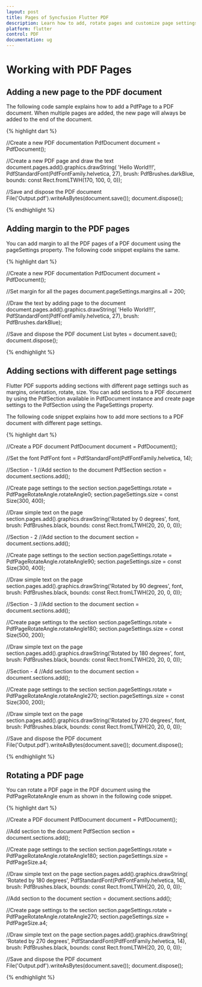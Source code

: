 ```yaml
---
layout: post
title: Pages of Syncfusion Flutter PDF
description: Learn how to add, rotate pages and customize page settings based on PDF sections in the Flutter PDF.
platform: flutter
control: PDF
documentation: ug
---
```


# Working with PDF Pages

## Adding a new page to the PDF document

The following code sample explains how to add a PdfPage to a PDF document. When multiple pages are added, the new page will always be added to the end of the document.

{% highlight dart %}

//Create a new PDF documentation
PdfDocument document = PdfDocument();

//Create a new PDF page and draw the text
document.pages.add().graphics.drawString(
    'Hello World!!!', PdfStandardFont(PdfFontFamily.helvetica, 27),
    brush: PdfBrushes.darkBlue, bounds: const Rect.fromLTWH(170, 100, 0, 0));

//Save and dispose the PDF document
File('Output.pdf').writeAsBytes(document.save());
document.dispose();
	
{% endhighlight %}

## Adding margin to the PDF pages

You can add margin to all the PDF pages of a PDF document using the pageSettings property. The following code snippet explains the same.

{% highlight dart %}

//Create a new PDF documentation
PdfDocument document = PdfDocument();

//Set margin for all the pages
document.pageSettings.margins.all = 200;

//Draw the text by adding page to the document
document.pages.add().graphics.drawString(
    'Hello World!!!', PdfStandardFont(PdfFontFamily.helvetica, 27),
    brush: PdfBrushes.darkBlue);

//Save and dispose the PDF document
List<int> bytes = document.save();
document.dispose();

{% endhighlight %}

## Adding sections with different page settings

Flutter PDF supports adding sections with different page settings such as margins, orientation, rotate, size. You can add sections to a PDF document by using the PdfSection available in PdfDocument instance and create page settings to the PdfSection using the PageSettings property.

The following code snippet explains how to add more sections to a PDF document with different page settings.

{% highlight dart %}

//Create a PDF document
PdfDocument document = PdfDocument();

//Set the font
PdfFont font = PdfStandardFont(PdfFontFamily.helvetica, 14);

//Section - 1
//Add section to the document
PdfSection section = document.sections.add();

//Create page settings to the section
section.pageSettings.rotate = PdfPageRotateAngle.rotateAngle0;
section.pageSettings.size = const Size(300, 400);

//Draw simple text on the page
section.pages.add().graphics.drawString('Rotated by 0 degrees', font,
    brush: PdfBrushes.black, bounds: const Rect.fromLTWH(20, 20, 0, 0));

//Section - 2
//Add section to the document
section = document.sections.add();

//Create page settings to the section
section.pageSettings.rotate = PdfPageRotateAngle.rotateAngle90;
section.pageSettings.size = const Size(300, 400);

//Draw simple text on the page
section.pages.add().graphics.drawString('Rotated by 90 degrees', font,
    brush: PdfBrushes.black, bounds: const Rect.fromLTWH(20, 20, 0, 0));

//Section - 3
//Add section to the document
section = document.sections.add();

//Create page settings to the section
section.pageSettings.rotate = PdfPageRotateAngle.rotateAngle180;
section.pageSettings.size = const Size(500, 200);

//Draw simple text on the page
section.pages.add().graphics.drawString('Rotated by 180 degrees', font,
    brush: PdfBrushes.black, bounds: const Rect.fromLTWH(20, 20, 0, 0));

//Section - 4
//Add section to the document
section = document.sections.add();

//Create page settings to the section
section.pageSettings.rotate = PdfPageRotateAngle.rotateAngle270;
section.pageSettings.size = const Size(300, 200);

//Draw simple text on the page
section.pages.add().graphics.drawString('Rotated by 270 degrees', font,
    brush: PdfBrushes.black, bounds: const Rect.fromLTWH(20, 20, 0, 0));

//Save and dispose the PDF document
File('Output.pdf').writeAsBytes(document.save());
document.dispose();

{% endhighlight %}

## Rotating a PDF page

You can rotate a PDF page in the PDF document using the PdfPageRotateAngle enum as shown in the following code snippet.

{% highlight dart %}

//Create a PDF document
PdfDocument document = PdfDocument();

//Add section to the document
PdfSection section = document.sections.add();

//Create page settings to the section
section.pageSettings.rotate = PdfPageRotateAngle.rotateAngle180;
section.pageSettings.size = PdfPageSize.a4;

//Draw simple text on the page
section.pages.add().graphics.drawString(
    'Rotated by 180 degrees', PdfStandardFont(PdfFontFamily.helvetica, 14),
    brush: PdfBrushes.black, bounds: const Rect.fromLTWH(20, 20, 0, 0));

//Add section to the document
section = document.sections.add();

//Create page settings to the section
section.pageSettings.rotate = PdfPageRotateAngle.rotateAngle270;
section.pageSettings.size = PdfPageSize.a4;

//Draw simple text on the page
section.pages.add().graphics.drawString(
    'Rotated by 270 degrees', PdfStandardFont(PdfFontFamily.helvetica, 14),
    brush: PdfBrushes.black, bounds: const Rect.fromLTWH(20, 20, 0, 0));

//Save and dispose the PDF document
File('Output.pdf').writeAsBytes(document.save());
document.dispose();
	
{% endhighlight %}
